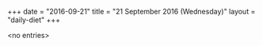 +++
date = "2016-09-21"
title = "21 September 2016 (Wednesday)"
layout = "daily-diet"
+++

<p>&lt;no entries&gt;</p>